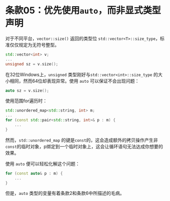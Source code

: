 # 条款05：优先使用`auto`，而非显式类型声明

对于不同平台，`vector::size()` 返回的类型位 `std::vector<T>::size_type`，标准仅仅规定为无符号整型。

```cpp
std::vector<int> v;
...
unsigned sz = v.size();
```

在32位Windows上，`unsigned` 类型刚好与`std::vector<int>::size_type` 的大小相同，然而64位却表现异常。使用 `auto` 可以保证不会出现问题：

```cpp
auto sz = v.size();
```

使用范围for遍历时：

```cpp
std::unordered_map<std::string, int> m;
...
for (const std::pair<std::string, int>& p : m) {
    ...
}
```

然而，`std::unordered_map` 的键是`const`的，这会造成额外的拷贝操作产生非`const`的临时对象，p绑定到一个临时对象上，这会让循环语句无法达成你想要的效果。

使用 `auto` 便可以轻松化解这个问题：

```cpp
for (const auto& p : m) {
    ...
}
```

但是，`auto` 类型的变量有着条款2和条款6中所描述的毛病。